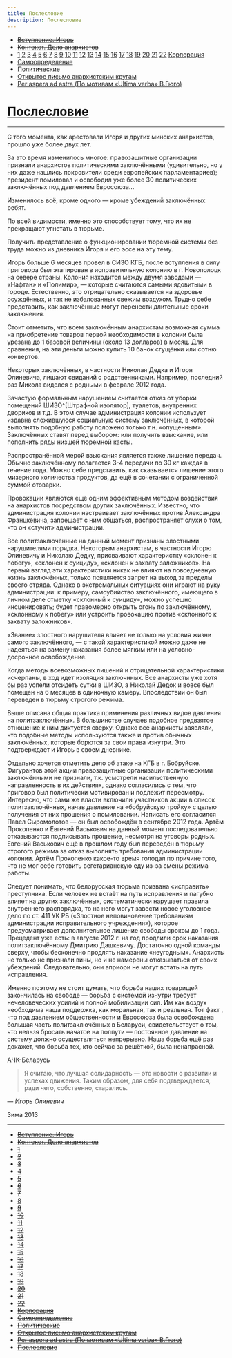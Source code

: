 ```yaml
---
title: Послесловие
description: Послесловие
---
```


- ~~[Вступление. Игорь](./1.md)~~
- ~~[Контекст. Дело анархистов](./2.md)~~
- ~~[1](./3.md)  [2](./4.md)  [3](./5.md)  [4](./6.md)  [5](./7.md)  [6](./8.md)  [7](./9.md)  [8](./10.md)  [9](./11.md)  [10](./12.md)  [11](./13.md)  [12](./14.md)  [13](./15.md)  [14](./16.md)  [15](./17.md)  [16](./18.md)  [17](./19.md)  [18](./20.md)  [19](./21.md)  [20](./22.md)  [21](./23.md)  [22](./24.md)  [Корпорация](./25.md)~~
- [Самоопределение](./26.md)
- [Политические](./27.md)
- [Открытое письмо анархистским кругам](./28.md)
- [Per aspera ad astra (По мотивам «Ultima verba» В.Гюго)](./29.md)
# [Послесловие](./30.md)

---

С того момента, как арестовали Игоря и других минских анархистов, прошло уже более двух лет.

За это время изменилось многое: правозащитные организации признали анархистов политическими заключёнными (удивительно, но у них даже нашлись покровители среди европейских парламентариев); президент помиловал и освободил уже более 30 политических заключённых под давлением Евросоюза...

Изменилось всё, кроме одного — кроме убеждений заключённых ребят.

По всей видимости, именно это способствует тому, что их не прекращают угнетать в тюрьме.

Получить представление о функционировании тюремной системы без труда можно из дневника Игоря и его эссе на эту тему.

Игорь больше 6 месяцев провел в СИЗО КГБ, после вступления в силу приговора был этапирован в исправительную колонию в г. Новополоцк на севере страны. Колония находится между двумя заводами — «Нафтан» и «Полимир», — которые считаются самыми ядовитыми в городе. Естественно, это отрицательно сказывается на здоровье осуждённых, и так не избалованных свежим воздухом. Трудно себе представить, как заключённые могут перенести длительные сроки заключения.

Стоит отметить, что всем заключённым анархистам возможная сумма на приобретение товаров первой необходимости в колонии была урезана до 1 базовой величины (около 13 долларов) в месяц. Для сравнения, на эти деньги можно купить 10 банок сгущёнки или сотню конвертов.

Некоторых заключённых, в частности Николая Дедка и Игоря Олиневича, лишают свиданий с родственниками. Например, последний раз Микола виделся с родными в феврале 2012 года.

Зачастую формальным нарушением считается отказ от уборки помещений ШИЗО^[Штрафной изолятор], туалетов, внутренних двориков и т.д. В этом случае администрация колонии использует издавна сложившуюся социальную систему заключённых, в которой выполнять подобную работу положено только т.н. «опущенным». Заключённых ставят перед выбором: или получить взыскание, или пополнить ряды низшей тюремной касты.

Распространённой мерой взыскания является также лишение передач. Обычно заключённому полагается 3-4 передачи по 30 кг каждая в течение года. Можно себе представить, как сказывается лишение этого мизерного количества продуктов, да ещё в сочетании с ограниченной суммой отоварки.

Провокации являются ещё одним эффективным методом воздействия на анархистов посредством других заключённых. Известно, что администрация колонии настраивает заключённых против Александра Францкевича, запрещает с ним общаться, распространяет слухи о том, что он «стучит» администрации.

Все политзаключённые на данный момент признаны злостными нарушителями порядка. Некоторым анархистам, в частности Игорю Олиневичу и Николаю Дедку, присваивают характеристку «склонен к побегу», «склонен к суициду», «склонен к захвату заложников». На первый взгляд эти характеристики никак не влияют на повседневную жизнь заключённых, только появляется запрет на выход за пределы своего отряда. Однако в экстремальных ситуациях они играют на руку администрации: к примеру, самоубийство заключённого, имеющего в личном деле отметку «склонный к суициду», можно успешно инсценировать; будет правомерно открыть огонь по заключённому, «склонному к побегу» или устроить провокацию против «склонного к захвату заложников».

«Звание» злостного нарушителя влияет не только на условия жизни самого заключённого, — с такой характеристикой можно даже не надеяться на замену наказания более мягким или на условно-досрочное освобождение.

Когда методы всевозможных лишений и отрицательной характеристики исчерпаны, в ход идет изоляция заключнных. Все анархисты уже хотя бы раз успели отсидеть сутки в ШИЗО, а Николай Дедок и вовсе был помещен на 6 месяцев в одиночную камеру. Впоследствии он был переведен в тюрьму строгого режима.

Выше описана общая практика применения различных видов давления на политзаключённых. В большинстве случаев подобное предвзятое отношение к ним диктуется сверху. Однако все анархисты заявляли, что подобные методы используются также и против обычных заключённых, которые борются за свои права изнутри. Это подтверждает и Игорь в своем дневнике.

Отдельно хочется отметить дело об атаке на КГБ в г. Бобруйске. Фигурантов этой акции правозащитные организации политическими заключёнными не признали, т.к. усмотрели насильственную направленность в их действиях, однако согласились с тем, что приговор был политически мотивирован и подлежит пересмотру. Интересно, что сами же власти включили участников акции в список политзаключённых, начав давление на «бобруйскую тройку» с целью получения от них прошения о помиловании. Написать его согласился Павел Сыромолотов — он был освобождён в сентябре 2012 года. Артём Прокопенко и Евгений Васькович на данный момент последовательно отказываются подписывать прошение, несмотря на уговоры родных. Евгений Васькович ещё в прошлом году был переведён в тюрьму строгого режима за отказ выполнять требования администрации колонии. Артём Прокопенко какое-то время голодал по причине того, что не мог себе готовить вегетарианскую еду из-за смены режима работы.

Следует понимать, что белорусская тюрьма призвана «исправить» преступника. Если человек не встаёт на путь исправления и пагубно влияет на других заключённых, систематически нарушает правила внутреннего распорядка, то на него могут завести новое уголовное дело по ст. 411 УК РБ («Злостное неповиновение требованиям администрации исправительного учреждения»), которое предусматривает дополнительное лишение свободы сроком до 1 года. Прецедент уже есть: в августе 2012 г. на год продлили срок наказания политзаключённому Дмитрию Дашкевичу. Достаточно одной команды сверху, чтобы бесконечно продлять наказание «неугодным». Анархисты не только не признали вины, но и не намерены отказываться от своих убеждений. Следовательно, они априори не могут встать на путь исправления.

Именно поэтому не стоит думать, что борьба наших товарищей закончилась на свободе — борьба с системой изнутри требует нечеловеческих усилий и полной мобилизации сил. Им как воздух необходима наша поддержка, как моральная, так и реальная. Тот факт , что под давлением общественности и Евросоюза была освобождена большая часть политзаключённых в Беларуси, свидетельствует о том, что нельзя бросать начатое на полпути — постоянное давление на систему должно осуществляться непрерывно. Наша борьба ещё раз докажет, что борьба тех, кто сейчас за решёткой, была ненапрасной.


АЧК-Беларусь

>Я считаю, что лучшая солидарность — это новости о развитии и успехах движения. Таким образом, для себя подтверждается, ради чего, собственно, старались.

— _Игорь Олиневич_

Зима 2013


---

- ~~[Вступление. Игорь](./1.md)~~
- ~~[Контекст. Дело анархистов](./2.md)~~
- ~~[1](./3.md)~~
- ~~[2](./4.md)~~
- ~~[3](./5.md)~~
- ~~[4](./6.md)~~
- ~~[5](./7.md)~~
- ~~[6](./8.md)~~
- ~~[7](./9.md)~~
- ~~[8](./10.md)~~
- ~~[9](./11.md)~~
- ~~[10](./12.md)~~
- ~~[11](./13.md)~~
- ~~[12](./14.md)~~
- ~~[13](./15.md)~~
- ~~[14](./16.md)~~
- ~~[15](./17.md)~~
- ~~[16](./18.md)~~
- ~~[17](./19.md)~~
- ~~[18](./20.md)~~
- ~~[19](./21.md)~~
- ~~[20](./22.md)~~
- ~~[21](./23.md)~~
- ~~[22](./24.md)~~
- ~~[Корпорация](./25.md)~~
- ~~[Самоопределение](./26.md)~~
- ~~[Политические](./27.md)~~
- ~~[Открытое письмо анархистским кругам](./28.md)~~
- ~~[Per aspera ad astra (По мотивам «Ultima verba» В.Гюго)](./29.md)~~
- ~~[Послесловие](./30.md)~~
